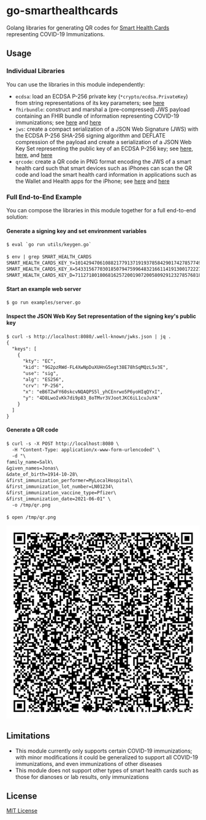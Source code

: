 # go-smarthealthcards

Golang libraries for generating QR codes for [Smart Health Cards](https://smarthealth.cards/en/) representing COVID-19 Immunizations.

## Usage

### Individual Libraries

You can use the libraries in this module independently:

- `ecdsa`: load an ECDSA P-256 private key (`*crypto/ecdsa.PrivateKey`) from string representations of its key parameters; see [here](https://spec.smarthealth.cards/#generating-and-resolving-cryptographic-keys)
- `fhirbundle`: construct and marshal a (pre-compressed) JWS payload containing an FHIR bundle of information representing COVID-19 immunizations; see [here](https://spec.smarthealth.cards/#health-cards-are-encoded-as-compact-serialization-json-web-signatures-jws) and [here](https://build.fhir.org/ig/HL7/fhir-shc-vaccination-ig/StructureDefinition-shc-vaccination-bundle-dm.html#tab-snapshot)
- `jws`: create a compact serialization of a JSON Web Signature (JWS) with the ECDSA P-256 SHA-256 signing algorithm and DEFLATE compression of the payload and create a serialization of a JSON Web Key Set representing the public key of an ECDSA P-256 key; see [here](https://spec.smarthealth.cards/#health-cards-are-encoded-as-compact-serialization-json-web-signatures-jws), [here](https://spec.smarthealth.cards/#health-cards-are-small), and [here](https://spec.smarthealth.cards/#determining-keys-associated-with-an-issuer)
- `qrcode`: create a QR code in PNG format encoding the JWS of a smart health card such that smart devices such as iPhones can scan the QR code and load the smart health card information in applications such as the Wallet and Health apps for the iPhone; see [here](https://spec.smarthealth.cards/#every-health-card-can-be-embedded-in-a-qr-code) and [here](https://spec.smarthealth.cards/#encoding-chunks-as-qr-codes)

### Full End-to-End Example

You can compose the libraries in this module together for a full end-to-end solution:

#### Generate a signing key and set environment variables

```
$ eval `go run utils/keygen.go`

$ env | grep SMART_HEALTH_CARDS
SMART_HEALTH_CARDS_KEY_Y=101429470610882177913719193785842901742785774962016470785491662750285266794880
SMART_HEALTH_CARDS_KEY_X=54331567703018507947599648321661141913001722275227305175319502486118882894610
SMART_HEALTH_CARDS_KEY_D=71127180180681625720019072005809291232785768180646325329981160435676730627285
```

#### Start an example web server

```
$ go run examples/server.go
```

#### Inspect the JSON Web Key Set representation of the signing key's public key

```
$ curl -s http://localhost:8080/.well-known/jwks.json | jq .
{
  "keys": [
    {
      "kty": "EC",
      "kid": "9G2pzRWd-FL4XwNpDuXUHnG5egt38E78hSqMQzL5v3E",
      "use": "sig",
      "alg": "ES256",
      "crv": "P-256",
      "x": "eB6T2wFY60skcvNQAQPS5l_yhCEnrwo5P6yoHIqQYxI",
      "y": "4D8LwoIvKk7di9p83_8oTMvr3VJootJKC6iL1cuJuYA"
    }
  ]
}
```

#### Generate a QR code

```
$ curl -s -X POST http://localhost:8080 \
  -H "Content-Type: application/x-www-form-urlencoded" \
  -d "\
family_name=Salk\
&given_names=Jonas\
&date_of_birth=1914-10-28\
&first_immunization_performer=MyLocalHospital\
&first_immunization_lot_number=LN01234\
&first_immunization_vaccine_type=Pfizer\
&first_immunization_date=2021-06-01" \
  -o /tmp/qr.png

$ open /tmp/qr.png
```

![](/examples/qr.png)

## Limitations

- This module currently only supports certain COVID-19 immunizations; with minor modifications it could be generalized to support all COVID-19 immunizations, and even immunizations of other diseases
- This module does not support other types of smart health cards such as those for dianoses or lab results, only immunizations

## License

[MIT License](/LICENSE)
